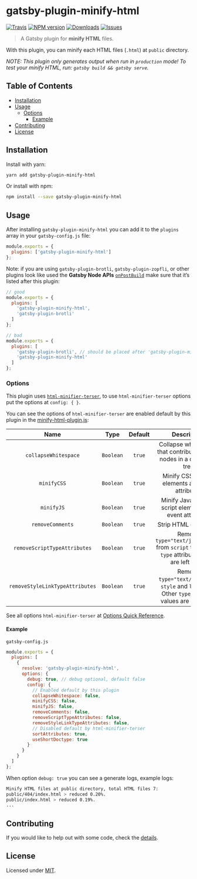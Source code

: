 # gatsby-plugin-minify-html

[![Travis](https://img.shields.io/travis/com/illvart/gatsby-plugin-minify-html?branch=master)](https://travis-ci.com/illvart/gatsby-plugin-minify-html)
[![NPM version](https://img.shields.io/npm/v/gatsby-plugin-minify-html)](https://www.npmjs.org/package/gatsby-plugin-minify-html)
[![Downloads](https://img.shields.io/npm/dt/gatsby-plugin-minify-html)](https://www.npmjs.com/package/gatsby-plugin-minify-html)
[![Issues](https://img.shields.io/github/issues-raw/illvart/gatsby-plugin-minify-html)](https://github.com/illvart/gatsby-plugin-minify-html)

> A Gatsby plugin for **minify HTML** files.

With this plugin, you can minify each HTML files (`.html`) at `public` directory.

_NOTE: This plugin only generates output when run in `production` mode! To test your minify HTML, run: `gatsby build && gatsby serve`._

## Table of Contents

- [Installation](#installation)
- [Usage](#usage)
  - [Options](#options)
    - [Example](#example)
- [Contributing](#contributing)
- [License](#license)

## Installation

Install with yarn:

```sh
yarn add gatsby-plugin-minify-html
```

Or install with npm:

```sh
npm install --save gatsby-plugin-minify-html
```

## Usage

After installing `gatsby-plugin-minify-html` you can add it to the `plugins` array in your `gatsby-config.js` file:

```js
module.exports = {
  plugins: ['gatsby-plugin-minify-html']
};
```

Note: if you are using `gatsby-plugin-brotli`, `gatsby-plugin-zopfli`, or other plugins look like used the **Gatsby Node APIs** [`onPostBuild`](https://www.gatsbyjs.org/docs/node-apis/#onPostBuild) make sure that it’s listed after this
plugin:

```js
// good
module.exports = {
  plugins: [
    'gatsby-plugin-minify-html',
    'gatsby-plugin-brotli'
  ]
};

// bad
module.exports = {
  plugins: [
    'gatsby-plugin-brotli', // should be placed after 'gatsby-plugin-minify-html'
    'gatsby-plugin-minify-html'
  ]
};
```

### Options

This plugin uses [`html-minifier-terser`](https://github.com/terser/html-minifier-terser), to use `html-minifier-terser` options put the options at `config: { }`.

You can see the options of `html-minifier-terser` are enabled default by this plugin in the [minify-html-plugin.js](https://github.com/illvart/gatsby-plugin-minify-html/blob/master/src/minify-html-plugin.js#L10):

|              Name               |   Type    | Default |                                             Description                                              |
| :-----------------------------: | :-------: | :-----: | :--------------------------------------------------------------------------------------------------: |
|      `collapseWhitespace`       | `Boolean` | `true`  |                Collapse white space that contributes to text nodes in a document tree                |
|           `minifyCSS`           | `Boolean` | `true`  |                          Minify CSS in style elements and style attributes                           |
|           `minifyJS`            | `Boolean` | `true`  |                      Minify JavaScript in script elements and event attributes                       |
|        `removeComments`         | `Boolean` | `true`  |                                         Strip HTML comments                                          |
|  `removeScriptTypeAttributes`   | `Boolean` | `true`  |  Remove `type="text/javascript"` from `script` tags. Other `type` attribute values are left intact   |
| `removeStyleLinkTypeAttributes` | `Boolean` | `true`  | Remove `type="text/css"` from `style` and `link` tags. Other `type` attribute values are left intact |

See all options `html-minifier-terser` at [Options Quick Reference](https://github.com/terser/html-minifier-terser#options-quick-reference).

#### Example

`gatsby-config.js`

```js
module.exports = {
  plugins: [
    {
      resolve: 'gatsby-plugin-minify-html',
      options: {
        debug: true, // debug optional, default false
        config: {
          // Enabled default by this plugin
          collapseWhitespace: false,
          minifyCSS: false,
          minifyJS: false,
          removeComments: false,
          removeScriptTypeAttributes: false,
          removeStyleLinkTypeAttributes: false,
          // Disabled default by html-minifier-terser
          sortAttributes: true,
          useShortDoctype: true
        }
      }
    }
  ]
};
```

When option `debug: true` you can see a generate logs, example logs:

```sh
Minify HTML files at public directory, total HTML files 7:
public/404/index.html > reduced 0.20%.
public/index.html > reduced 0.19%.
...
```

## Contributing

If you would like to help out with some code, check the [details](https://github.com/illvart/gatsby-plugin-minify-html/blob/master/docs/CONTRIBUTING.md).

## License

Licensed under [MIT](https://github.com/illvart/gatsby-plugin-minify-html/blob/master/LICENSE).
